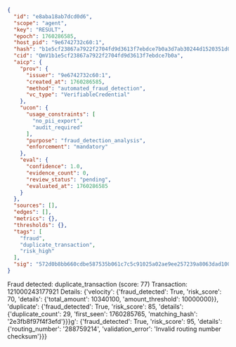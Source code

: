 ```json
{
  "id": "e8aba18ab7dcd0d6",
  "scope": "agent",
  "key": "RESULT",
  "epoch": 1760286585,
  "host_pid": "9e6742732c60:1",
  "hash": "b1e5cf23867a7922f2704fd9d3613f7ebdce7b0a3d7ab30244d1520351d0e93e",
  "cid": "QmV1b1e5cf23867a7922f2704fd9d3613f7ebdce7b0a",
  "aicp": {
    "prov": {
      "issuer": "9e6742732c60:1",
      "created_at": 1760286585,
      "method": "automated_fraud_detection",
      "vc_type": "VerifiableCredential"
    },
    "ucon": {
      "usage_constraints": [
        "no_pii_export",
        "audit_required"
      ],
      "purpose": "fraud_detection_analysis",
      "enforcement": "mandatory"
    },
    "eval": {
      "confidence": 1.0,
      "evidence_count": 0,
      "review_status": "pending",
      "evaluated_at": 1760286585
    }
  },
  "sources": [],
  "edges": [],
  "metrics": {},
  "thresholds": {},
  "tags": [
    "fraud",
    "duplicate_transaction",
    "risk_high"
  ],
  "sig": "572d0b8bb660cdbe587535b061c7c5c91025a02ae9ee257239a8063dad100d86"
}
```

Fraud detected: duplicate_transaction (score: 77)
Transaction: 121000243177921
Details: {'velocity': {'fraud_detected': True, 'risk_score': 70, 'details': {'total_amount': 10340100, 'amount_threshold': 10000000}}, 'duplicate': {'fraud_detected': True, 'risk_score': 85, 'details': {'duplicate_count': 29, 'first_seen': 1760285765, 'matching_hash': '2e3fb8f97f4f3efd'}}}g': {'fraud_detected': True, 'risk_score': 95, 'details': {'routing_number': '288759214', 'validation_error': 'Invalid routing number checksum'}}}